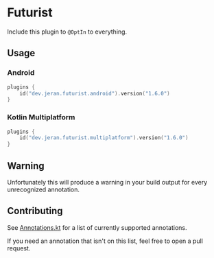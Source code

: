 # Futurist
Include this plugin to `@OptIn` to everything.

## Usage

### Android

```kotlin
plugins {
    id("dev.jeran.futurist.android").version("1.6.0")
}
```

### Kotlin Multiplatform

```kotlin
plugins {
    id("dev.jeran.futurist.multiplatform").version("1.6.0")
}
```

## Warning

Unfortunately this will produce a warning in your build output for every unrecognized annotation.

## Contributing

See [Annotations.kt](https://github.com/jeran/futurist/blob/main/src/main/kotlin/futurist/Annotations.kt) for a list of currently supported annotations.

If you need an annotation that isn't on this list, feel free to open a pull request.
